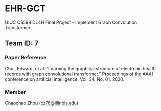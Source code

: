 # EHR-GCT
UIUC CS598 DL4H Final Project - Implement Graph Convolution Transformer

## Team ID: 7
### Paper Reference
Choi, Edward, et al. "Learning the graphical structure of electronic health records with graph convolutional transformer." Proceedings of the AAAI conference on artificial intelligence. Vol. 34. No. 01. 2020.
### Member
Chaochao Zhou (cz76@illinois.edu)
